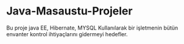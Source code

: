 # Java-Masaustu-Projeler

Bu proje java EE, Hibernate, MYSQL Kullanılarak bir işletmenin bütün envanter kontrol ihtiyaçlarını gidermeyi hedefler.

